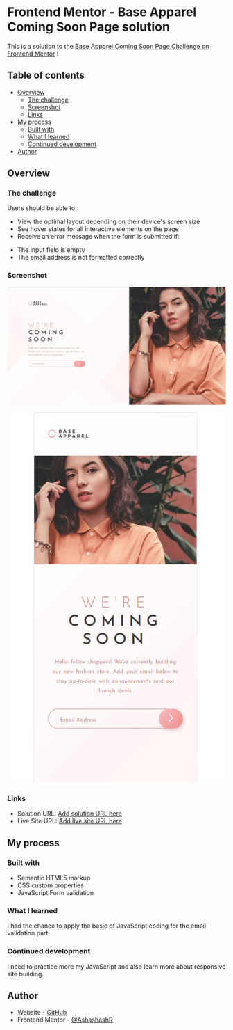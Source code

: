 # Frontend Mentor - Base Apparel Coming Soon Page solution

This is a solution to the [Base Apparel Coming Soon Page Challenge on Frontend Mentor](https://www.frontendmentor.io/challenges/base-apparel-coming-soon-page-5d46b47f8db8a7063f9331a0) !

## Table of contents

- [Overview](#overview)
  - [The challenge](#the-challenge)
  - [Screenshot](#screenshot)
  - [Links](#links)
- [My process](#my-process)
  - [Built with](#built-with)
  - [What I learned](#what-i-learned)
  - [Continued development](#continued-development)
- [Author](#author)

## Overview

### The challenge

Users should be able to:

- View the optimal layout depending on their device's screen size
- See hover states for all interactive elements on the page
- Receive an error message when the form is submitted if:
 * The input field is empty
 * The email address is not formatted correctly
### Screenshot

![](base-apparel-desktop.jpg)

![](base-apparel-mobile.jpg)

### Links

- Solution URL: [Add solution URL here](https://your-solution-url.com)
- Live Site URL: [Add live site URL here](https://ashashashr.github.io/stats-preview-card-component-challenge-hub/)

## My process

### Built with

- Semantic HTML5 markup
- CSS custom properties
- JavaScript Form validation

### What I learned

I had the chance to apply the basic of JavaScript coding for the email validation part. 

### Continued development

I need to practice more my JavaScript and also learn more about responsive site building.

## Author

- Website - [GitHub](https://github.com/AshashashR)
- Frontend Mentor - [@AshashashR](https://www.frontendmentor.io/profile/AshashashR)
